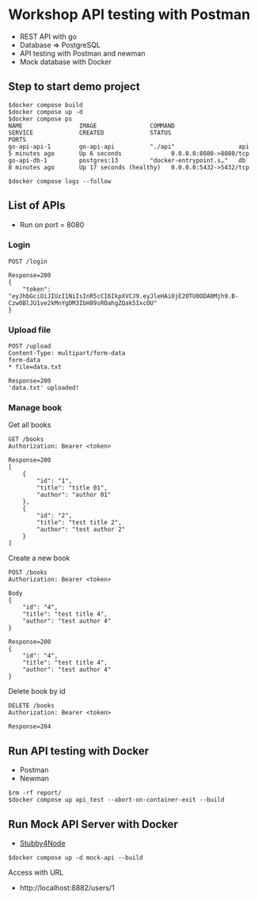 # Workshop API testing with Postman
* REST API with go
* Database => PostgreSQL
* API testing with Postman and newman
* Mock database with Docker

## Step to start demo project
```
$docker compose build
$docker compose up -d
$docker compose ps
NAME                IMAGE               COMMAND                  SERVICE             CREATED             STATUS                    PORTS
go-api-api-1        go-api-api          "./api"                  api                 5 minutes ago       Up 6 seconds              0.0.0.0:8080->8080/tcp
go-api-db-1         postgres:13         "docker-entrypoint.s…"   db                  8 minutes ago       Up 17 seconds (healthy)   0.0.0.0:5432->5432/tcp

$docker compose logs --follow
```

## List of APIs
* Run on port = 8080

### Login
```
POST /login

Response=200
{
    "token": "eyJhbGciOiJIUzI1NiIsInR5cCI6IkpXVCJ9.eyJleHAiOjE2OTU0ODA0Mjh9.B-Czw0BlJU1ve2kMnYgDM3IbH89sROahgZQak5IxcOU"
}
```

### Upload file
```
POST /upload
Content-Type: multipart/form-data
form-data
* file=data.txt

Response=200
'data.txt' uploaded!
```

### Manage book

Get all books
```
GET /books
Authorization: Bearer <token>

Response=200
[
    {
        "id": "1",
        "title": "title 01",
        "author": "author 01"
    },
    {
        "id": "2",
        "title": "test title 2",
        "author": "test author 2"
    }
]
```

Create a new book
```
POST /books
Authorization: Bearer <token>

Body
{
    "id": "4",
    "title": "test title 4",
    "author": "test author 4"
}

Response=200
{
    "id": "4",
    "title": "test title 4",
    "author": "test author 4"
}
```

Delete book by id
```
DELETE /books
Authorization: Bearer <token>

Response=204
```

## Run API testing with Docker
* Postman
* Newman
```
$rm -rf report/
$docker compose up api_test --abort-on-container-exit --build
```

## Run Mock API Server with Docker
* [Stubby4Node](https://github.com/mrak/stubby4node)
```
$docker compose up -d mock-api --build
```

Access with URL
* http://localhost:8882/users/1


